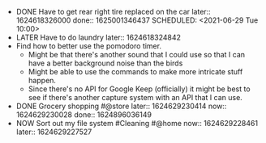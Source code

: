 - DONE Have to get rear right tire replaced on the car
  later:: 1624618326000
  done:: 1625001346437
  SCHEDULED: <2021-06-29 Tue 10:00>
- LATER Have to do laundry
  later:: 1624618324842
- Find how to better use the pomodoro timer.
	- Might be that there's another sound that I could use so that I can have a better background noise than the birds
	- Might be able to use the commands to make more intricate stuff happen.
	- Since there's no API for Google Keep (officially) it might be best to see if there's another capture system with an API that I can use.
- DONE Grocery shopping #@store
  later:: 1624629230414
  now:: 1624629230028
  done:: 1624896036149
- NOW Sort out my file system #Cleaning #@home
  now:: 1624629228461
  later:: 1624629227527
